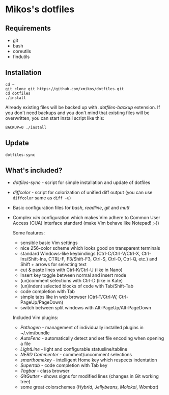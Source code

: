 Mikos's dotfiles
================

Requirements
------------

- git
- bash
- coreutils
- findutils

Installation
------------

    cd ~
    git clone git https://github.com/xmikos/dotfiles.git
    cd dotfiles
    ./install

Already existing files will be backed up with _.dotfiles-backup_ extension.
If you don't need backups and you don't mind that existing files 
will be overwritten, you can start install script like this:

    BACKUP=0 ./install

Update
------

    dotfiles-sync

What's included?
----------------

- _dotfiles-sync_ - script for simple installation and update of dotfiles
- _diffcolor_ - script for colorization of unified diff output
  (you can use `diffcolor` same as `diff -u`)
- Basic configuration files for _bash_, _readline_, _git_ and _mutt_
- Complex _vim_ configuration which makes Vim adhere to
  Common User Access (CUA) interface standard (make Vim behave like Notepad! ;-))

  Some features:
    - sensible basic Vim settings
    - nice 256-color scheme which looks good on transparent terminals
    - standard Windows-like keybindings (Ctrl-C/Ctrl-V/Ctrl-X,
      Ctrl-Ins/Shift-Ins, CTRL-F, F3/Shift-F3, Ctrl-S, Ctrl-O, Ctrl-Q, etc.)
      and Shift + arrows for selecting text
    - cut & paste lines with Ctrl-K/Ctrl-U (like in Nano)
    - Insert key toggle between normal and insert mode
    - (un)comment selections with Ctrl-D (like in Kate)
    - (un)indent selected blocks of code with Tab/Shift-Tab
    - code completion with Tab
    - simple tabs like in web browser (Ctrl-T/Ctrl-W, Ctrl-PageUp/PageDown)
    - switch between split windows with Alt-PageUp/Alt-PageDown

  Included Vim plugins:
    - _Pathogen_ - management of individually installed plugins in ~/.vim/bundle
    - _AutoFenc_ - automatically detect and set file encoding when opening a file
    - _LightLine_ - light and configurable statusline/tabline
    - _NERD Commenter_ - comment/uncomment selections
    - _smarthomekey_ - intelligent Home key which respects indentation
    - _Supertab_ - code completion with Tab key
    - _Tagbar_ - class browser
    - _GitGutter_ - shows signs for modified lines (changes in Git working tree)
    - some great colorschemes (_Hybrid_, _Jellybeans_, _Molokai_, _Wombat_)

